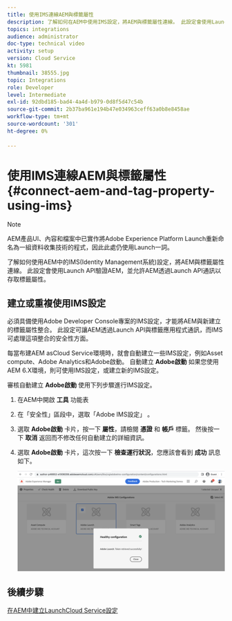 ```yaml
---
title: 使用IMS連線AEM與標籤屬性
description: 了解如何在AEM中使用IMS設定，將AEM與標籤屬性連線。 此設定會使用Launch API驗證AEM，並允許AEM透過Launch API通訊以存取標籤屬性。
topics: integrations
audience: administrator
doc-type: technical video
activity: setup
version: Cloud Service
kt: 5981
thumbnail: 38555.jpg
topic: Integrations
role: Developer
level: Intermediate
exl-id: 92dbd185-bad4-4a4d-b979-0d8f5d47c54b
source-git-commit: 2b37ba961e194b47e034963ceff63a0b8e8458ae
workflow-type: tm+mt
source-wordcount: '301'
ht-degree: 0%

---
```


# 使用IMS連線AEM與標籤屬性{#connect-aem-and-tag-property-using-ims}

>[!NOTE]
>
>AEM產品UI、內容和檔案中已實作將Adobe Experience Platform Launch重新命名為一組資料收集技術的程式，因此此處仍使用Launch一詞。

了解如何使用AEM中的IMS(Identity Management系統)設定，將AEM與標籤屬性連線。 此設定會使用Launch API驗證AEM，並允許AEM透過Launch API通訊以存取標籤屬性。

## 建立或重複使用IMS設定

必須具備使用Adobe Developer Console專案的IMS設定，才能將AEM與新建立的標籤屬性整合。 此設定可讓AEM透過Launch API與標籤應用程式通訊，而IMS可處理這項整合的安全性方面。

每當布建AEM asCloud Service環境時，就會自動建立一些IMS設定，例如Asset compute、Adobe Analytics和Adobe啟動。 自動建立 **Adobe啟動** 如果您使用AEM 6.X環境，則可使用IMS設定，或建立新的IMS設定。

審核自動建立 **Adobe啟動** 使用下列步驟進行IMS設定。

1. 在AEM中開啟 **工具** 功能表

1. 在「安全性」區段中，選取「Adobe IMS設定」 。

1. 選取 **Adobe啟動** 卡片，按一下 **屬性**，請檢閱 **憑證** 和 **帳戶** 標籤。 然後按一下 **取消** 返回而不修改任何自動建立的詳細資訊。

1. 選取 **Adobe啟動** 卡片，這次按一下 **檢查運行狀況**，您應該會看到 **成功** 訊息如下。

   ![Adobe啟動狀況良好的IMS設定](assets/adobe-launch-healthy-ims-config.png)


## 後續步驟

[在AEM中建立LaunchCloud Service設定](create-aem-launch-cloud-service.md)
